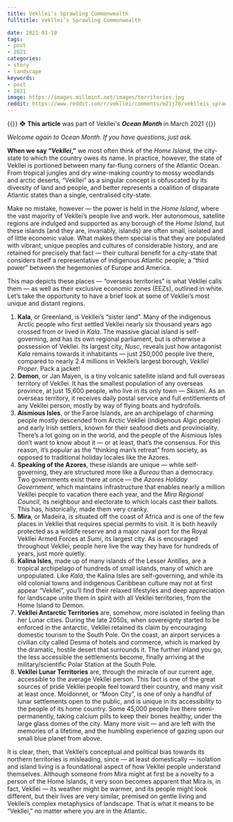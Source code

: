 ```yaml
---
title: Vekllei’s Sprawling Commonwealth
fulltitle: Vekllei’s Sprawling Commonwealth

date: 2021-03-10
tags:
- post
- 2021
categories:
- story
- landscape
keywords:
- post
- 2021
image: https://images.millmint.net/images/territories.jpg
reddit: https://www.reddit.com/r/vekllei/comments/m21j78/veklleis_sprawling_commonwealth/
---
```


{{<hint>}}
❖ **This article** was part of Vekllei's ***Ocean Month*** in March 2021
{{</hint>}}

*Welcome again to Ocean Month. If you have questions, just ask.*

**When we say “*****Vekllei*****,”** we most often think of the *Home Island*, the city-state to which the country owes its name. In practice, however, the state of Vekllei is portioned between many far-flung corners of the Atlantic Ocean. From tropical jungles and dry wine-making country to mossy woodlands and arctic deserts, “Vekllei” as a singular concept is obfuscated by its diversity of land and people, and better represents a coalition of disparate Atlantic states than a single, centralised city-state.

Make no mistake, however — the power is held in the *Home Island*, where the vast majority of Vekllei’s people live and work. Her autonomous, satellite regions are indulged and supported as any borough of the *Home Island*, but these islands (and they are, invariably, islands) are often small, isolated and of little economic value. What makes them special is that they are populated with vibrant, unique peoples and cultures of considerable history, and are retained for precisely that fact — their cultural benefit for a city-state that considers itself a representative of indigenous Atlantic people; a “third power” between the hegemonies of Europe and America.

This map depicts these places — “overseas territories” is what Vekllei calls them — as well as their exclusive economic zones (EEZs), outlined in white. Let’s take the opportunity to have a brief look at some of Vekllei’s most unique and distant regions.

1. **Kala**, or Greenland, is Vekllei’s “sister land”. Many of the indigenous Arctic people who first settled Vekllei nearly six thousand years ago crossed from or lived in *Kala*. The massive glacial island is self-governing, and has its own regional parliament, but is otherwise a possession of Vekllei. Its largest city, *Nusc*, reveals just how antagonist *Kala* remains towards it inhabitants — just 250,000 people live there, compared to nearly 2.4 millions in Vekllei’s largest borough, *Vekllei Proper*. Pack a jacket!
2. **Demon**, or Jan Mayen, is a tiny volcanic satellite island and full overseas territory of Vekllei. It has the smallest population of any overseas province, at just 15,600 people, who live in its only town — *Skismi*. As an overseas territory, it receives daily postal service and full entitlements of any Vekllei person, mostly by way of flying boats and hydrofoils.
3. **Aismious Isles**, or the Faroe Islands, are an archipelago of charming people mostly descended from Arctic Vekllei (indigenous Algic people) and early Irish settlers, known for their seafood diets and provinciality. There’s a lot going on in the world, and the people of the Aismious Isles don’t want to know about it — or at least, that’s the consensus. For this reason, it’s popular as the “thinking man’s retreat” from society, as opposed to traditional holiday locales like the Azores.
4. **Speaking of the Azores**, these islands are unique — while self-governing, they are structured more like a *Bureau* than a democracy. Two governments exist there at once — the *Azores Holiday Government*, which maintains infrastructure that enables nearly a million Vekllei people to vacation there each year, and the *Mira Regional Council*, its neighbour and electorate to which locals cast their ballots. This has, historically, made them very cranky.
5. **Mira**, or Madeira, is situated off the coast of Africa and is one of the few places in Vekllei that requires special permits to visit. It is both heavily protected as a wildlife reserve and a major naval port for the Royal Vekllei Armed Forces at *Sumi*, its largest city. As is encouraged throughout Vekllei, people here live the way they have for hundreds of years, just more quietly.
6. **Kalina Isles**, made up of many islands of the Lesser Antilles, are a tropical archipelago of hundreds of small islands, many of which are unpopulated. Like *Kala*, the Kalina Isles are self-governing, and while its old colonial towns and indigenous Caribbean culture may not at first appear “Vekllei”, you’ll find their relaxed lifestyles and deep appreciation for landscape unite them in spirit with all Vekllei territories, from the Home Island to Demon.
7. **Vekllei Antarctic Territories** are, somehow, more isolated in feeling than her Lunar cities. During the late 2050s, when sovereignty started to be enforced in the antarctic, Vekllei retained its claim by encouraging domestic tourism to the South Pole. On the coast, an airport services a civilian city called Desma of hotels and commerce, which is marked by the dramatic, hostile desert that surrounds it. The further inland you go, the less accessible the settlements become, finally arriving at the military/scientific Polar Station at the South Pole.
8. **Vekllei Lunar Territories** are, through the miracle of our current age, accessible to the average Vekllei person. This fact is one of the great sources of pride Vekllei people feel toward their country, and many visit at least once. Moidonnet, or “Moon City”, is one of only a handful of lunar settlements open to the public, and is unique in its accessibility to the people of its home country. Some 45,000 people live there semi-permanently, taking calcium pills to keep their bones healthy, under the large glass domes of the city. Many more visit — and are left with the memories of a lifetime, and the humbling experience of gazing upon our small blue planet from above.

It is clear, then, that Vekllei’s conceptual and political bias towards its northern territories is misleading, since — at least domestically — isolation and island living is a foundational aspect of how Vekllei people understand themselves. Although someone from Mira might at first be a novelty to a person of the Home Islands, it very soon becomes apparent that Mira is, in fact, Vekllei — its weather might be warmer, and its people might look different, but their lives are very similar, premised on gentle living and Vekllei’s complex metaphysics of landscape. That is what it means to be “Vekllei,” no matter where you are in the Atlantic.
